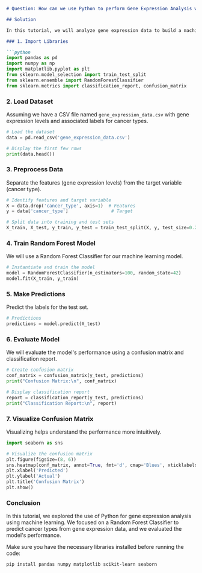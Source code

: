 ```markdown
# Question: How can we use Python to perform Gene Expression Analysis with Machine Learning in Bioinformatics?

## Solution

In this tutorial, we will analyze gene expression data to build a machine learning model that can predict if a sample belongs to a specific cancer type using Python. We will make use of libraries such as `pandas`, `scikit-learn`, and `matplotlib` for data manipulation, model creation, and visualization.

### 1. Import Libraries

```python
import pandas as pd
import numpy as np
import matplotlib.pyplot as plt
from sklearn.model_selection import train_test_split
from sklearn.ensemble import RandomForestClassifier
from sklearn.metrics import classification_report, confusion_matrix
```

### 2. Load Dataset

Assuming we have a CSV file named `gene_expression_data.csv` with gene expression levels and associated labels for cancer types.

```python
# Load the dataset
data = pd.read_csv('gene_expression_data.csv')

# Display the first few rows
print(data.head())
```

### 3. Preprocess Data

Separate the features (gene expression levels) from the target variable (cancer type).

```python
# Identify features and target variable
X = data.drop('cancer_type', axis=1)  # Features
y = data['cancer_type']                # Target

# Split data into training and test sets
X_train, X_test, y_train, y_test = train_test_split(X, y, test_size=0.2, random_state=42)
```

### 4. Train Random Forest Model

We will use a Random Forest Classifier for our machine learning model.

```python
# Instantiate and train the model
model = RandomForestClassifier(n_estimators=100, random_state=42)
model.fit(X_train, y_train)
```

### 5. Make Predictions

Predict the labels for the test set.

```python
# Predictions
predictions = model.predict(X_test)
```

### 6. Evaluate Model

We will evaluate the model's performance using a confusion matrix and classification report.

```python
# Create confusion matrix
conf_matrix = confusion_matrix(y_test, predictions)
print("Confusion Matrix:\n", conf_matrix)

# Display classification report
report = classification_report(y_test, predictions)
print("Classification Report:\n", report)
```

### 7. Visualize Confusion Matrix

Visualizing helps understand the performance more intuitively.

```python
import seaborn as sns

# Visualize the confusion matrix
plt.figure(figsize=(8, 6))
sns.heatmap(conf_matrix, annot=True, fmt='d', cmap='Blues', xticklabels=np.unique(y), yticklabels=np.unique(y))
plt.xlabel('Predicted')
plt.ylabel('Actual')
plt.title('Confusion Matrix')
plt.show()
```

### Conclusion

In this tutorial, we explored the use of Python for gene expression analysis using machine learning. We focused on a Random Forest Classifier to predict cancer types from gene expression data, and we evaluated the model's performance.

Make sure you have the necessary libraries installed before running the code:
```bash
pip install pandas numpy matplotlib scikit-learn seaborn
```
```